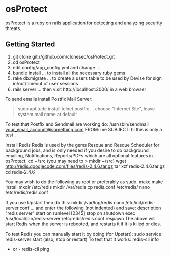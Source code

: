 # osProtect

osProtect is a ruby on rails application for detecting and analyzing security threats. 

## Getting Started

1. git clone git://github.com/clonesec/osProtect.git
2. cd osProtect
3. edit config/app_config.yml and change ...
4. bundle install ... to install all the necessary ruby gems
5. rake db:migrate ... to create a users table to be used by Devise for sign in/out/timeout of user sessions
6. rails server ... then visit http://localhost:3000/ in a web browser

To send emails install Postfix Mail Server:
> sudo aptitude install telnet postfix
... choose "Internet Site", leave system mail name at default

To test that Postfix and Sendmail are working do:
    /usr/sbin/sendmail your_email_account@something.com
    FROM: me
    SUBJECT: hi
    this is only a test
    . <press Enter twice>

Install Redis
Redis is used by the gems Resque and Resque Scheduler for background jobs, and is only
needed if you desire to do background emailing, Notifications, Reports/PDFs which are 
all optional features in osProtect.
    cd ~/src (you may need to > mkdir ~/src)
    wget http://redis.googlecode.com/files/redis-2.4.6.tar.gz
    tar xzf redis-2.4.6.tar.gz
    cd redis-2.4.6

You may wish to do the following as root or preferably as sudo.
    make
    make install
    mkdir /etc/redis
    mkdir /var/redis
    cp redis.conf /etc/redis/
    nano /etc/redis/redis.conf

If you use Upstart then do this:
    mkdir /var/log/redis
    nano /etc/init/redis-server.conf ... and enter the following (not indented) and save:
    description "redis server"
    start on runlevel [2345]
    stop on shutdown
    exec /usr/local/bin/redis-server /etc/redis/redis.conf
    respawn
The above will start Redis when the server is rebooted, and restarts it if it is killed or dies.

To test Redis you can manually start it by doing (for Upstart):
    sudo service redis-server start (also, stop or restart)
To test that it works:
    redis-cli info
- or -
    redis-cli ping
